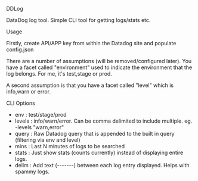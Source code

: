 DDLog


DataDog log tool. Simple CLI tool for getting logs/stats etc.

Usage

Firstly, create API/APP key from within the Datadog site and populate config.json

There are a number of assumptions (will be removed/configured later). You have a facet called
"environment" used to indicate the environment that the log belongs. For me, it's test,stage or prod.

A second assumption is that you have a facet called "level" which is info,warn or error.

CLI Options

- env : test/stage/prod
- levels : info/warn/error.  Can be comma delimited to include multiple. eg. -levels "warn,error"
- query : Raw Datadog query that is appended to the built in query (filtering via env and level)
- mins : Last N minutes of logs to be searched
- stats : Just show stats (counts currently) instead of displaying entire logs.
- delim : Add text (-------) between each log entry displayed. Helps with spammy logs.




